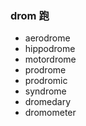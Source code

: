 ### drom  跑

- aerodrome
- hippodrome
- motordrome
- prodrome
- prodromic
- syndrome
- dromedary
- dromometer